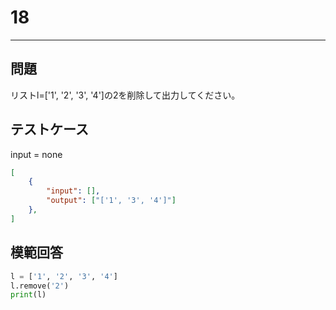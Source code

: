 # 18

---
## 問題

リストl=['1', '2', '3', '4']の2を削除して出力してください。

## テストケース
input = none
```json
[
	{
		"input": [],
		"output": ["['1', '3', '4']"]
  	},
]
```

## 模範回答
```python
l = ['1', '2', '3', '4']
l.remove('2')
print(l)
```